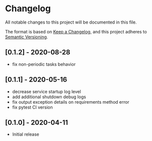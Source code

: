 # Changelog
All notable changes to this project will be documented in this file.

The format is based on [Keep a Changelog](https://keepachangelog.com/en/1.0.0/),
and this project adheres to [Semantic Versioning](https://semver.org/spec/v2.0.0.html).

## [0.1.2] - 2020-08-28

* fix non-periodic tasks behavior

## [0.1.1] - 2020-05-16

* decrease service startup log level
* add additional shutdown debug logs
* fix output exception details on requirements method error
* fix pytest CI version

## [0.1.0] - 2020-04-11

* Initial release
